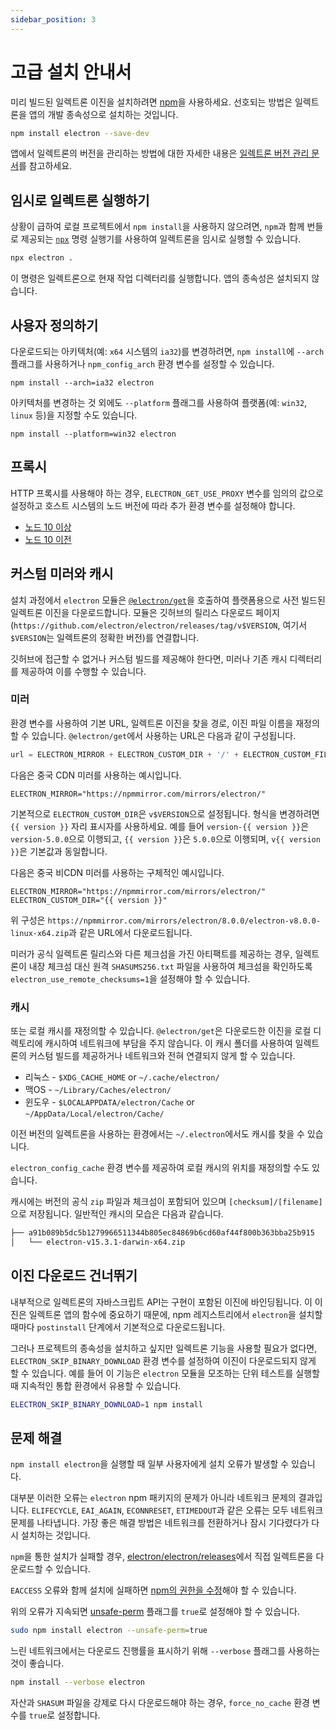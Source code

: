 ```yaml
---
sidebar_position: 3
---
```


# 고급 설치 안내서

미리 빌드된 일렉트론 이진을 설치하려면 [npm](https://docs.npmjs.com/)을 사용하세요. 선호되는 방법은 일렉트론을 앱의 개발 종속성으로 설치하는 것입니다.

```sh
npm install electron --save-dev
```

앱에서 일렉트론의 버전을 관리하는 방법에 대한 자세한 내용은 [일렉트론 버전 관리 문서](https://www.electronjs.org/docs/latest/tutorial/electron-versioning)를 참고하세요.

## 임시로 일렉트론 실행하기

상황이 급하여 로컬 프로젝트에서 `npm install`을 사용하지 않으려면, `npm`과 함께 번들로 제공되는 [`npx`](https://docs.npmjs.com/cli/v7/commands/npx) 명령 실행기를 사용하여 일렉트론을 임시로 실행할 수 있습니다.

```sh
npx electron .
```

이 명령은 일렉트론으로 현재 작업 디렉터리를 실행합니다. 앱의 종속성은 설치되지 않습니다.

## 사용자 정의하기

다운로드되는 아키텍처(예: `x64` 시스템의 `ia32`)를 변경하려면, `npm install`에 `--arch` 플래그를 사용하거나 `npm_config_arch` 환경 변수를 설정할 수 있습니다.

```shell
npm install --arch=ia32 electron
```

아키텍처를 변경하는 것 외에도 `--platform` 플래그를 사용하여 플랫폼(예: `win32`, `linux` 등)을 지정할 수도 있습니다.

```shell
npm install --platform=win32 electron
```

## 프록시

HTTP 프록시를 사용해야 하는 경우, `ELECTRON_GET_USE_PROXY` 변수를 임의의 값으로 설정하고 호스트 시스템의 노드 버전에 따라 추가 환경 변수를 설정해야 합니다.

- [노드 10 이상](https://github.com/gajus/global-agent/blob/v2.1.5/README.md#environment-variables)
- [노드 10 이전](https://github.com/np-maintain/global-tunnel/blob/v2.7.1/README.md#auto-config)

## 커스텀 미러와 캐시

설치 과정에서 `electron` 모듈은 [`@electron/get`](https://github.com/electron/get)을 호출하여 플랫폼용으로 사전 빌드된 일렉트론 이진을 다운로드합니다. 모듈은 깃허브의 릴리스 다운로드 페이지(` https://github.com/electron/electron/releases/tag/v$VERSION `, 여기서 `$VERSION`는 일렉트론의 정확한 버전)를 연결합니다.

깃허브에 접근할 수 없거나 커스텀 빌드를 제공해야 한다면, 미러나 기존 캐시 디렉터리를 제공하여 이를 수행할 수 있습니다.

### 미러

환경 변수를 사용하여 기본 URL, 일렉트론 이진을 찾을 경로, 이진 파일 이름을 재정의할 수 있습니다. `@electron/get`에서 사용하는 URL은 다음과 같이 구성됩니다.

```javascript
url = ELECTRON_MIRROR + ELECTRON_CUSTOM_DIR + '/' + ELECTRON_CUSTOM_FILENAME
```

다음은 중국 CDN 미러를 사용하는 예시입니다.

```shell
ELECTRON_MIRROR="https://npmmirror.com/mirrors/electron/"
```

기본적으로 `ELECTRON_CUSTOM_DIR`은 `v$VERSION`으로 설정됩니다. 형식을 변경하려면 `{{ version }}` 자리 표시자를 사용하세요. 예를 들어 `version-{{ version }}`은 `version-5.0.0`으로 이행되고, `{{ version }}`은 `5.0.0`으로 이행되며, `v{{ version }}`은 기본값과 동일합니다.

다음은 중국 비CDN 미러를 사용하는 구체적인 예시입니다.

```shell
ELECTRON_MIRROR="https://npmmirror.com/mirrors/electron/"
ELECTRON_CUSTOM_DIR="{{ version }}"
```

위 구성은 `https://npmmirror.com/mirrors/electron/8.0.0/electron-v8.0.0-linux-x64.zip`과 같은 URL에서 다운로드됩니다.

미러가 공식 일렉트론 릴리스와 다른 체크섬을 가진 아티팩트를 제공하는 경우, 일렉트론이 내장 체크섬 대신 원격 `SHASUMS256.txt` 파일을 사용하여 체크섬을 확인하도록 `electron_use_remote_checksums=1`을 설정해야 할 수 있습니다.

### 캐시

또는 로컬 캐시를 재정의할 수 있습니다. `@electron/get`은 다운로드한 이진을 로컬 디렉토리에 캐시하여 네트워크에 부담을 주지 않습니다. 이 캐시 폴더를 사용하여 일렉트론의 커스텀 빌드를 제공하거나 네트워크와 전혀 연결되지 않게 할 수 있습니다.

- 리눅스 - `$XDG_CACHE_HOME` or `~/.cache/electron/`
- 맥OS - `~/Library/Caches/electron/`
- 윈도우 - `$LOCALAPPDATA/electron/Cache` or `~/AppData/Local/electron/Cache/`

이전 버전의 일렉트론을 사용하는 환경에서는 `~/.electron`에서도 캐시를 찾을 수 있습니다.

`electron_config_cache` 환경 변수를 제공하여 로컬 캐시의 위치를 재정의할 수도 있습니다.

캐시에는 버전의 공식 `zip` 파일과 체크섬이 포함되어 있으며 `[checksum]/[filename]`으로 저장됩니다. 일반적인 캐시의 모습은 다음과 같습니다.

```sh
├── a91b089b5dc5b1279966511344b805ec84869b6cd60af44f800b363bba25b915
│   └── electron-v15.3.1-darwin-x64.zip
```

## 이진 다운로드 건너뛰기

내부적으로 일렉트론의 자바스크립트 API는 구현이 포함된 이진에 바인딩됩니다. 이 이진은 일렉트론 앱의 함수에 중요하기 때문에, npm 레지스트리에서 `electron`을 설치할 때마다 `postinstall` 단계에서 기본적으로 다운로드됩니다.

그러나 프로젝트의 종속성을 설치하고 싶지만 일렉트론 기능을 사용할 필요가 없다면, `ELECTRON_SKIP_BINARY_DOWNLOAD` 환경 변수를 설정하여 이진이 다운로드되지 않게 할 수 있습니다. 예를 들어 이 기능은 `electron` 모듈을 모조하는 단위 테스트를 실행할 때 지속적인 통합 환경에서 유용할 수 있습니다.

```sh
ELECTRON_SKIP_BINARY_DOWNLOAD=1 npm install
```

## 문제 해결

`npm install electron`을 실행할 때 일부 사용자에게 설치 오류가 발생할 수 있습니다.

대부분 이러한 오류는 `electron` npm 패키지의 문제가 아니라 네트워크 문제의 결과입니다. `ELIFECYCLE`, `EAI_AGAIN`, `ECONNRESET`, `ETIMEDOUT`과 같은 오류는 모두 네트워크 문제를 나타냅니다. 가장 좋은 해결 방법은 네트워크를 전환하거나 잠시 기다렸다가 다시 설치하는 것입니다.

`npm`을 통한 설치가 실패할 경우, [electron/electron/releases](https://github.com/electron/electron/releases)에서 직접 일렉트론을 다운로드할 수 있습니다.

`EACCESS` 오류와 함께 설치에 실패하면 [npm의 권한을 수정](https://docs.npmjs.com/getting-started/fixing-npm-permissions)해야 할 수 있습니다.

위의 오류가 지속되면 [unsafe-perm](https://docs.npmjs.com/misc/config#unsafe-perm) 플래그를 `true`로 설정해야 할 수 있습니다.

```sh
sudo npm install electron --unsafe-perm=true
```

느린 네트워크에서는 다운로드 진행률을 표시하기 위해 `--verbose` 플래그를 사용하는 것이 좋습니다.

```sh
npm install --verbose electron
```

자산과 `SHASUM` 파일을 강제로 다시 다운로드해야 하는 경우, `force_no_cache` 환경 변수를 `true`로 설정합니다.